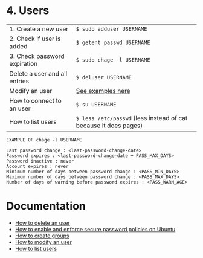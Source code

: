 # 4. Users

|                               |                                                                         |
| ----------------------------- | ----------------------------------------------------------------------- |
| 1. Create a new user          | `$ sudo adduser USERNAME`
| 2. Check if user is added     | `$ getent passwd USERNAME`
| 3. Check password expiration  | `$ sudo chage -l USERNAME`
| Delete a user and all entries | `$ deluser USERNAME`
| Modify an user                | [See examples here](https://www.tecmint.com/usermod-command-examples/)
| How to connect to an user     | `$ su USERNAME`
| How to list users             | `$ less /etc/passwd` (less instead of cat because it does pages)

```
EXAMPLE OF chage -l USERNAME

Last password change : <last-password-change-date>
Password expires : <last-password-change-date + PASS_MAX_DAYS>
Password inactive : never
Account expires : never
Minimum number of days between password change : <PASS_MIN_DAYS>
Maximum number of days between password change : <PASS_MAX_DAYS>
Number of days of warning before password expires : <PASS_WARN_AGE>
```

# Documentation

- [How to delete an user](https://www.cyberciti.biz/faq/linux-remove-user-command/)
- [How to enable and enforce secure password policies on Ubuntu](https://linuxhint.com/secure_password_policies_ubuntu/)
- [How to create groups](https://linuxize.com/post/how-to-create-groups-in-linux/)
- [How to modify an user](https://www.tecmint.com/usermod-command-examples/)
- [How to list users](https://linuxize.com/post/how-to-list-users-in-linux/)
